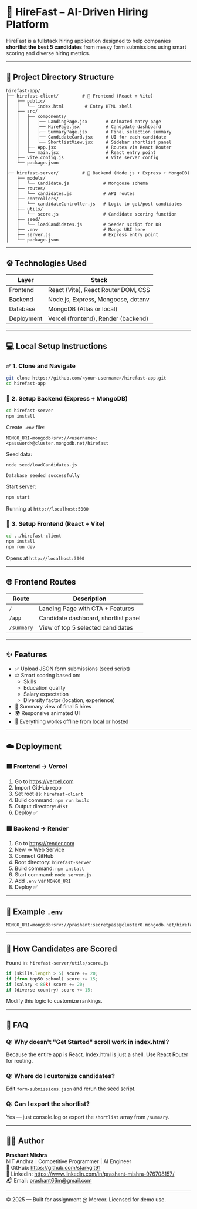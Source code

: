 
# 🚀 HireFast – AI-Driven Hiring Platform

HireFast is a fullstack hiring application designed to help companies **shortlist the best 5 candidates** from messy form submissions using smart scoring and diverse hiring metrics.

---

## 📁 Project Directory Structure

```
hirefast-app/
├── hirefast-client/         # 🔵 Frontend (React + Vite)
│   ├── public/
│   │   └── index.html        # Entry HTML shell
│   ├── src/
│   │   ├── components/
│   │   │   ├── LandingPage.jsx       # Animated entry page
│   │   │   ├── HirePage.jsx          # Candidate dashboard
│   │   │   ├── SummaryPage.jsx       # Final selection summary
│   │   │   ├── CandidateCard.jsx     # UI for each candidate
│   │   │   └── ShortlistView.jsx     # Sidebar shortlist panel
│   │   ├── App.jsx                   # Routes via React Router
│   │   └── main.jsx                  # React entry point
│   ├── vite.config.js                # Vite server config
│   └── package.json
│
├── hirefast-server/         # 🔴 Backend (Node.js + Express + MongoDB)
│   ├── models/
│   │   └── Candidate.js             # Mongoose schema
│   ├── routes/
│   │   └── candidates.js            # API routes
│   ├── controllers/
│   │   └── candidateController.js   # Logic to get/post candidates
│   ├── utils/
│   │   └── score.js                 # Candidate scoring function
│   ├── seed/
│   │   └── loadCandidates.js        # Seeder script for DB
│   ├── .env                         # Mongo URI here
│   ├── server.js                    # Express entry point
│   └── package.json
```

---

## ⚙️ Technologies Used

| Layer       | Stack                                |
|-------------|---------------------------------------|
| Frontend    | React (Vite), React Router DOM, CSS   |
| Backend     | Node.js, Express, Mongoose, dotenv    |
| Database    | MongoDB (Atlas or local)              |
| Deployment  | Vercel (frontend), Render (backend)   |

---

## 💻 Local Setup Instructions

### ✅ 1. Clone and Navigate

```bash
git clone https://github.com/<your-username>/hirefast-app.git
cd hirefast-app
```

### 🔴 2. Setup Backend (Express + MongoDB)

```bash
cd hirefast-server
npm install
```

Create `.env` file:

```
MONGO_URI=mongodb+srv://<username>:<password>@cluster.mongodb.net/hirefast
```

Seed data:

```bash
node seed/loadCandidates.js
```
```
Database seeded successfully
```
Start server:

```bash
npm start
```

Running at `http://localhost:5000`

### 🔵 3. Setup Frontend (React + Vite)

```bash
cd ../hirefast-client
npm install
npm run dev
```

Opens at `http://localhost:3000`

---

## 🌐 Frontend Routes

| Route       | Description                            |
|-------------|----------------------------------------|
| `/`         | Landing Page with CTA + Features       |
| `/app`      | Candidate dashboard, shortlist panel   |
| `/summary`  | View of top 5 selected candidates       |

---

## ✨ Features

- ✅ Upload JSON form submissions (seed script)
- ⚖️ Smart scoring based on:
  - Skills
  - Education quality
  - Salary expectation
  - Diversity factor (location, experience)
- 📃 Summary view of final 5 hires
- 🌍 Responsive animated UI
- 🧠 Everything works offline from local or hosted

---

## ☁️ Deployment

### 🟦 Frontend → Vercel

1. Go to https://vercel.com
2. Import GitHub repo
3. Set root as: `hirefast-client`
4. Build command: `npm run build`
5. Output directory: `dist`
6. Deploy ✅

### 🟥 Backend → Render

1. Go to https://render.com
2. New → Web Service
3. Connect GitHub
4. Root directory: `hirefast-server`
5. Build command: `npm install`
6. Start command: `node server.js`
7. Add `.env` var `MONGO_URI`
8. Deploy ✅

---

## 🧪 Example `.env`

```
MONGO_URI=mongodb+srv://prashant:secretpass@cluster0.mongodb.net/hirefast
```

---

## 🧠 How Candidates are Scored

Found in: `hirefast-server/utils/score.js`

```js
if (skills.length > 5) score += 20;
if (from top50 school) score += 15;
if (salary < 80k) score += 20;
if (diverse country) score += 15;
```

Modify this logic to customize rankings.

---

## 🙋 FAQ

### Q: Why doesn't "Get Started" scroll work in index.html?
Because the entire app is React. Index.html is just a shell. Use React Router for routing.

### Q: Where do I customize candidates?
Edit `form-submissions.json` and rerun the seed script.

### Q: Can I export the shortlist?
Yes — just console.log or export the `shortlist` array from `/summary`.

---

## 👨‍💻 Author

**Prashant Mishra**  
NIT Andhra | Competitive Programmer | AI Engineer  
🔗 GitHub: https://github.com/starkgit91  
🔗 LinkedIn: https://www.linkedin.com/in/prashant-mishra-976708157/  
📬 Email: prashant66m@gmail.com

---

© 2025 — Built for assignment @ Mercor. Licensed for demo use.
